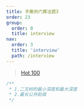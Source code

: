 ```yaml
---
title: 手撕热门算法题3
order: 23
group:
  order: 0
  title: interview
nav:
  order: 3
  title: 'interview'
  path: /interview
---
```


> [Hot 100](https://leetcode.cn/studyplan/top-100-liked/)

```js
/**
 * 1.二叉树的最小深度和最大深度
 * 2.最长公共前缀
 */
```
